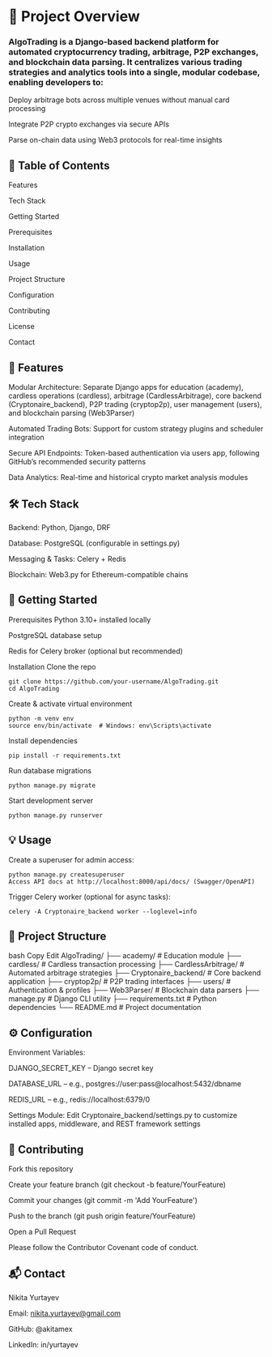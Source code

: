 

# 🚀 Project Overview

### AlgoTrading is a Django-based backend platform for automated cryptocurrency trading, arbitrage, P2P exchanges, and blockchain data parsing. It centralizes various trading strategies and analytics tools into a single, modular codebase, enabling developers to:

Deploy arbitrage bots across multiple venues without manual card processing 

Integrate P2P crypto exchanges via secure APIs 

Parse on-chain data using Web3 protocols for real-time insights 

## 📑 Table of Contents
Features

Tech Stack

Getting Started

Prerequisites

Installation

Usage

Project Structure

Configuration

Contributing

License

Contact

## 🌟 Features
Modular Architecture: Separate Django apps for education (academy), cardless operations (cardless), arbitrage (CardlessArbitrage), core backend (Cryptonaire_backend), P2P trading (cryptop2p), user management (users), and blockchain parsing (Web3Parser) 

Automated Trading Bots: Support for custom strategy plugins and scheduler integration 

Secure API Endpoints: Token-based authentication via users app, following GitHub’s recommended security patterns 

Data Analytics: Real-time and historical crypto market analysis modules 

## 🛠 Tech Stack
Backend: Python, Django, DRF 

Database: PostgreSQL (configurable in settings.py) 

Messaging & Tasks: Celery + Redis 

Blockchain: Web3.py for Ethereum-compatible chains 

## 🚀 Getting Started
Prerequisites
Python 3.10+ installed locally 

PostgreSQL database setup 

Redis for Celery broker (optional but recommended) 

Installation
Clone the repo

```
git clone https://github.com/your-username/AlgoTrading.git
cd AlgoTrading
```

Create & activate virtual environment

```
python -m venv env
source env/bin/activate  # Windows: env\Scripts\activate
```

Install dependencies

```
pip install -r requirements.txt
```

Run database migrations

```
python manage.py migrate
```

Start development server

```
python manage.py runserver
```
## 💡 Usage
Create a superuser for admin access:

```
python manage.py createsuperuser
Access API docs at http://localhost:8000/api/docs/ (Swagger/OpenAPI)
```

Trigger Celery worker (optional for async tasks):

```
celery -A Cryptonaire_backend worker --loglevel=info
```

## 📁 Project Structure
bash
Copy
Edit
AlgoTrading/
├── academy/             # Education module
├── cardless/            # Cardless transaction processing
├── CardlessArbitrage/   # Automated arbitrage strategies
├── Cryptonaire_backend/ # Core backend application
├── cryptop2p/           # P2P trading interfaces
├── users/               # Authentication & profiles
├── Web3Parser/          # Blockchain data parsers
├── manage.py            # Django CLI utility
├── requirements.txt     # Python dependencies
└── README.md            # Project documentation


## ⚙️ Configuration
Environment Variables:

DJANGO_SECRET_KEY – Django secret key

DATABASE_URL – e.g., postgres://user:pass@localhost:5432/dbname

REDIS_URL – e.g., redis://localhost:6379/0

Settings Module:
Edit Cryptonaire_backend/settings.py to customize installed apps, middleware, and REST framework settings 

## 🤝 Contributing
Fork this repository

Create your feature branch (git checkout -b feature/YourFeature)

Commit your changes (git commit -m 'Add YourFeature')

Push to the branch (git push origin feature/YourFeature)

Open a Pull Request

Please follow the Contributor Covenant code of conduct. 

## 📬 Contact
Nikita Yurtayev

Email: nikita.yurtayev@gmail.com

GitHub: @akitamex

LinkedIn: in/yurtayev
